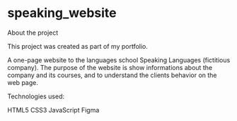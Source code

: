 # speaking_website

About the project

This project was created as part of my portfolio.

A one-page website to the languages school Speaking Languages (fictitious company). 
The purpose of the website is show informations about the company and its courses, and to understand the clients behavior on the web page.

Technologies used:

HTML5
CSS3
JavaScript
Figma
